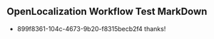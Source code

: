 ## OpenLocalization Workflow Test MarkDown
* 899f8361-104c-4673-9b20-f8315becb2f4 thanks!

<!--HONumber=Aug16_HO3-->



